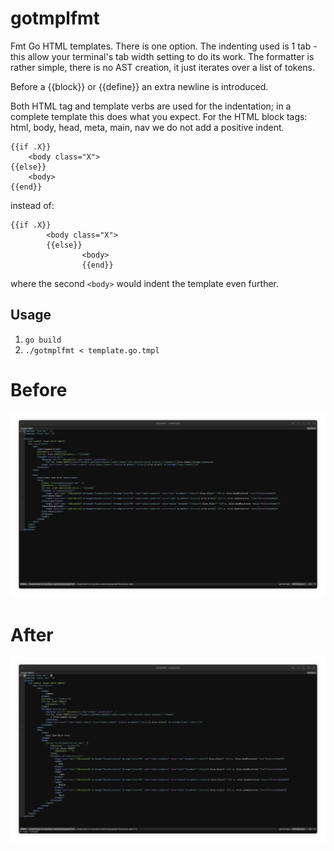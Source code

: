 # gotmplfmt

Fmt Go HTML templates. There is one option. The indenting used is 1 tab - this allow your terminal's tab
width setting to do its work. The formatter is rather simple, there is no AST creation, it just iterates over
a list of tokens.

Before a {{block}} or {{define}} an extra newline is introduced.

Both HTML tag and template verbs are used for the indentation; in a complete template this does what you
expect. For the HTML block tags: html, body, head, meta, main, nav we do not add a positive indent.

```gotmpl
{{if .X}}
    <body class="X">
{{else}}
    <body>
{{end}}
```

instead of:

```gotmpl
{{if .X}}
        <body class="X">
        {{else}}
                <body>
                {{end}}
```

where the second `<body>` would indent the template even further.

## Usage

1. `go build`
2. `./gotmplfmt < template.go.tmpl`

# Before

![Before fmt](Before.png)

# After

![After fmt](After.png)
